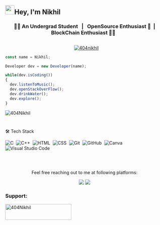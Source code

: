 ## <img src="https://github.com/TheDudeThatCode/TheDudeThatCode/blob/master/Assets/Hi.gif" width="29">Hey, I'm Nikhil

### <p align="center"> &nbsp; 👨‍🎓 An Undergrad Student &nbsp; | &nbsp; OpenSource Enthusiast 💚&nbsp; | &nbsp; BlockChain Enthusiast 👨‍💻 &nbsp;  </p>

##

<p align="center"> &nbsp; &nbsp;<a href="https://twitter.com/404nikhil" target="blank"><img src="https://img.shields.io/twitter/follow/404nikhil?logo=twitter&style=for-the-badge" alt="404nikhil" /></a></p>

```js
const name = Nikhil;

Developer dev = new Developer(name);

while(dev.isCoding())
{
  dev.listenToMusic();
  dev.openStackOverFlow();
  dev.drinkWater();
  dev.explore();
}
```
<p align="left"> <img src="https://komarev.com/ghpvc/?username=404Nikhil&label=Profile%20views&color=129e00&style=plastic" alt="404Nikhil" /> </p>

###
<br/>
 🛠 Tech Stack 

<br/>

![C](https://img.shields.io/badge/-C-05122A?style=flat&logo=C&logoColor=A8B9CC)&nbsp;
![C++](https://img.shields.io/badge/-C++-05122A?style=flat&logo=C%2B%2B&logoColor=00599C)&nbsp;
![HTML](https://img.shields.io/badge/-HTML-05122A?style=flat&logo=HTML5)&nbsp;
![CSS](https://img.shields.io/badge/-CSS-05122A?style=flat&logo=CSS3&logoColor=1572B6)&nbsp;
![Git](https://img.shields.io/badge/-Git-05122A?style=flat&logo=git)&nbsp;
![GitHub](https://img.shields.io/badge/-GitHub-05122A?style=flat&logo=github)&nbsp;
![Canva](https://img.shields.io/badge/-Canva-05122A?style=flat&logo=canva)&nbsp;
![Visual Studio Code](https://img.shields.io/badge/-Visual%20Studio%20Code-05122A?style=flat&logo=visual-studio-code&logoColor=007ACC)&nbsp;
##
<br/>
<p align="center">Feel free reaching out to me at following platforms:</p>

<p align="center"> 
  <a href="https://twitter.com/404Nikhil"><img src="https://img.shields.io/badge/Twitter-1DA1F2?style=for-the-badge&logo=twitter&logoColor=white"></a>
  <a href="nicksd111@gmail.com"><img src="https://img.shields.io/badge/mail-EA4335?style=for-the-badge&logo=gmail&logoColor=white"></a>
</p>

<h3 align="left">Support:</h3>
<p><a href="https://www.buymeacoffee.com/404Nikhil"> <img align="left" src="https://cdn.buymeacoffee.com/buttons/v2/default-yellow.png" height="50" width="210" alt="404Nikhil" /></a></p><br><br>
